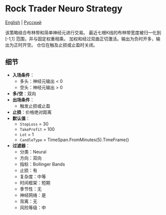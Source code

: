 # Rock Trader Neuro Strategy
[English](README.md) | [Русский](README_ru.md)

该策略结合布林带和简单神经元进行交易。
最近七根K线的布林带宽度被归一化到 [-1,1] 范围，并与固定权重相乘。
加权和经过双曲正切激活。输出为负时开多，输出为正时开空。
仓位在触及止损或止盈时关闭。

## 细节

- **入场条件**：
  - 多头：神经元输出 < 0
  - 空头：神经元输出 > 0
- **多/空**：双向
- **出场条件**：
  - 触发止损或止盈
- **止损**：价格绝对距离
- **默认值**：
  - `StopLoss` = 30
  - `TakeProfit` = 100
  - `Lot` = 1
  - `CandleType` = TimeSpan.FromMinutes(5).TimeFrame()
- **过滤器**：
  - 分类：Neural
  - 方向：双向
  - 指标：Bollinger Bands
  - 止损：有
  - 复杂度：中等
  - 时间框架：短期
  - 季节性：无
  - 神经网络：是
  - 背离：无
  - 风险等级：中
